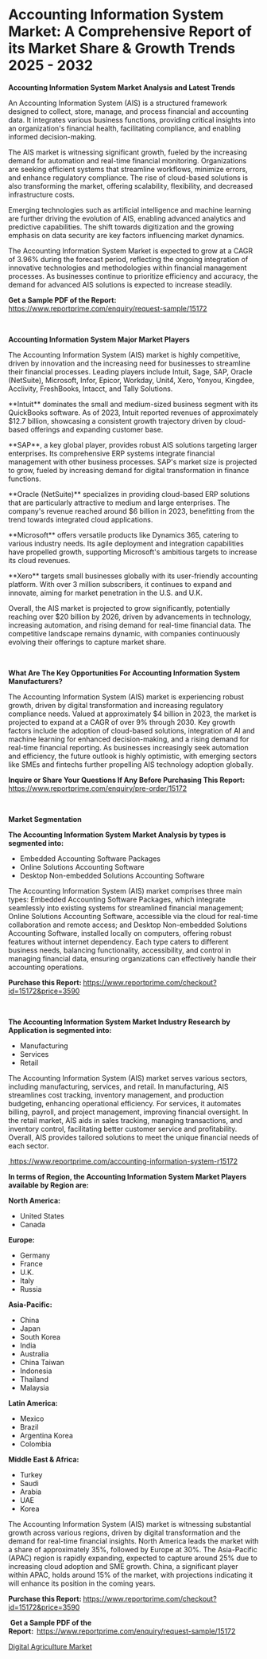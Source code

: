 <p><h1>Accounting Information System Market: A Comprehensive Report of its Market Share & Growth Trends 2025 - 2032</h1></p><p><strong>Accounting Information System Market Analysis and Latest Trends</strong></p>
<p><p>An Accounting Information System (AIS) is a structured framework designed to collect, store, manage, and process financial and accounting data. It integrates various business functions, providing critical insights into an organization's financial health, facilitating compliance, and enabling informed decision-making.</p><p>The AIS market is witnessing significant growth, fueled by the increasing demand for automation and real-time financial monitoring. Organizations are seeking efficient systems that streamline workflows, minimize errors, and enhance regulatory compliance. The rise of cloud-based solutions is also transforming the market, offering scalability, flexibility, and decreased infrastructure costs.</p><p>Emerging technologies such as artificial intelligence and machine learning are further driving the evolution of AIS, enabling advanced analytics and predictive capabilities. The shift towards digitization and the growing emphasis on data security are key factors influencing market dynamics. </p><p>The Accounting Information System Market is expected to grow at a CAGR of 3.96% during the forecast period, reflecting the ongoing integration of innovative technologies and methodologies within financial management processes. As businesses continue to prioritize efficiency and accuracy, the demand for advanced AIS solutions is expected to increase steadily.</p></p>
<p><strong>Get a Sample PDF of the Report:&nbsp;</strong> <a href="https://www.reportprime.com/enquiry/request-sample/15172?utm_campaign=2269&utm_medium=2&utm_source=Github&utm_content=ia&utm_term=20032025&utm_id=accounting-information-system">https://www.reportprime.com/enquiry/request-sample/15172</a></p>
<p>&nbsp;</p>
<p><strong>Accounting Information System Major Market Players</strong></p>
<p><p>The Accounting Information System (AIS) market is highly competitive, driven by innovation and the increasing need for businesses to streamline their financial processes. Leading players include Intuit, Sage, SAP, Oracle (NetSuite), Microsoft, Infor, Epicor, Workday, Unit4, Xero, Yonyou, Kingdee, Acclivity, FreshBooks, Intacct, and Tally Solutions. </p><p>**Intuit** dominates the small and medium-sized business segment with its QuickBooks software. As of 2023, Intuit reported revenues of approximately $12.7 billion, showcasing a consistent growth trajectory driven by cloud-based offerings and expanding customer base.</p><p>**SAP**, a key global player, provides robust AIS solutions targeting larger enterprises. Its comprehensive ERP systems integrate financial management with other business processes. SAP's market size is projected to grow, fueled by increasing demand for digital transformation in finance functions.</p><p>**Oracle (NetSuite)** specializes in providing cloud-based ERP solutions that are particularly attractive to medium and large enterprises. The company's revenue reached around $6 billion in 2023, benefitting from the trend towards integrated cloud applications.</p><p>**Microsoft** offers versatile products like Dynamics 365, catering to various industry needs. Its agile deployment and integration capabilities have propelled growth, supporting Microsoft's ambitious targets to increase its cloud revenues.</p><p>**Xero** targets small businesses globally with its user-friendly accounting platform. With over 3 million subscribers, it continues to expand and innovate, aiming for market penetration in the U.S. and U.K.</p><p>Overall, the AIS market is projected to grow significantly, potentially reaching over $20 billion by 2026, driven by advancements in technology, increasing automation, and rising demand for real-time financial data. The competitive landscape remains dynamic, with companies continuously evolving their offerings to capture market share.</p></p>
<p>&nbsp;</p>
<p><strong>What Are The Key Opportunities For Accounting Information System Manufacturers?</strong></p>
<p><p>The Accounting Information System (AIS) market is experiencing robust growth, driven by digital transformation and increasing regulatory compliance needs. Valued at approximately $4 billion in 2023, the market is projected to expand at a CAGR of over 9% through 2030. Key growth factors include the adoption of cloud-based solutions, integration of AI and machine learning for enhanced decision-making, and a rising demand for real-time financial reporting. As businesses increasingly seek automation and efficiency, the future outlook is highly optimistic, with emerging sectors like SMEs and fintechs further propelling AIS technology adoption globally.</p></p>
<p><strong>Inquire or Share Your Questions If Any Before Purchasing This Report:</strong> <a href="https://www.reportprime.com/enquiry/pre-order/15172?utm_campaign=2269&utm_medium=2&utm_source=Github&utm_content=ia&utm_term=20032025&utm_id=accounting-information-system">https://www.reportprime.com/enquiry/pre-order/15172</a></p>
<p>&nbsp;</p>
<p><strong>Market Segmentation</strong></p>
<p><strong>The Accounting Information System Market Analysis by types is segmented into:</strong></p>
<p><ul><li>Embedded Accounting Software Packages</li><li>Online Solutions Accounting Software</li><li>Desktop Non-embedded Solutions Accounting Software</li></ul></p>
<p><p>The Accounting Information System (AIS) market comprises three main types: Embedded Accounting Software Packages, which integrate seamlessly into existing systems for streamlined financial management; Online Solutions Accounting Software, accessible via the cloud for real-time collaboration and remote access; and Desktop Non-embedded Solutions Accounting Software, installed locally on computers, offering robust features without internet dependency. Each type caters to different business needs, balancing functionality, accessibility, and control in managing financial data, ensuring organizations can effectively handle their accounting operations.</p></p>
<p><strong>Purchase this Report:&nbsp;</strong><a href="https://www.reportprime.com/checkout?id=15172&price=3590&utm_campaign=2269&utm_medium=2&utm_source=Github&utm_content=ia&utm_term=20032025&utm_id=accounting-information-system">https://www.reportprime.com/checkout?id=15172&price=3590</a></p>
<p>&nbsp;</p>
<p><strong>The Accounting Information System Market Industry Research by Application is segmented into:</strong></p>
<p><ul><li>Manufacturing</li><li>Services</li><li>Retail</li></ul></p>
<p><p>The Accounting Information System (AIS) market serves various sectors, including manufacturing, services, and retail. In manufacturing, AIS streamlines cost tracking, inventory management, and production budgeting, enhancing operational efficiency. For services, it automates billing, payroll, and project management, improving financial oversight. In the retail market, AIS aids in sales tracking, managing transactions, and inventory control, facilitating better customer service and profitability. Overall, AIS provides tailored solutions to meet the unique financial needs of each sector.</p></p>
<p><a href="https://www.reportprime.com/accounting-information-system-r15172?utm_campaign=2269&utm_medium=2&utm_source=Github&utm_content=ia&utm_term=20032025&utm_id=accounting-information-system">&nbsp;https://www.reportprime.com/accounting-information-system-r15172</a></p>
<p><strong>In terms of Region, the Accounting Information System Market Players available by Region are:</strong></p>
<p>
    <p> <strong> North America: </strong>
        <ul>
            <li>United States</li>
            <li>Canada</li>
        </ul>
        </p> 
    <p> <strong> Europe: </strong>
        <ul>
            <li>Germany</li>
            <li>France</li>
            <li>U.K.</li>
            <li>Italy</li>
            <li>Russia</li>
        </ul>
        </p> 
    <p> <strong> Asia-Pacific: </strong>
        <ul>
            <li>China</li>
            <li>Japan</li>
            <li>South Korea</li>
            <li>India</li>
            <li>Australia</li>
            <li>China Taiwan</li>
            <li>Indonesia</li>
            <li>Thailand</li>
            <li>Malaysia</li>
        </ul>
        </p> 
    <p> <strong> Latin America: </strong>
        <ul>
            <li>Mexico</li>
            <li>Brazil</li>
            <li>Argentina Korea</li>
            <li>Colombia</li>
        </ul>
        </p> 
    <p> <strong> Middle East & Africa: </strong>
        <ul>
            <li>Turkey</li>
            <li>Saudi</li>
            <li>Arabia</li>
            <li>UAE</li>
            <li>Korea</li>
        </ul>
    </p>
    </p>
<p><p>The Accounting Information System (AIS) market is witnessing substantial growth across various regions, driven by digital transformation and the demand for real-time financial insights. North America leads the market with a share of approximately 35%, followed by Europe at 30%. The Asia-Pacific (APAC) region is rapidly expanding, expected to capture around 25% due to increasing cloud adoption and SME growth. China, a significant player within APAC, holds around 15% of the market, with projections indicating it will enhance its position in the coming years.</p></p>
<p><strong>Purchase this Report: </strong><a href="https://www.reportprime.com/checkout?id=15172&price=3590&utm_campaign=2269&utm_medium=2&utm_source=Github&utm_content=ia&utm_term=20032025&utm_id=accounting-information-system">https://www.reportprime.com/checkout?id=15172&price=3590</a></p>
<p>&nbsp;<strong>Get a Sample PDF of the Report:&nbsp;&nbsp;</strong><a href="https://www.reportprime.com/enquiry/request-sample/15172?utm_campaign=2269&utm_medium=2&utm_source=Github&utm_content=ia&utm_term=20032025&utm_id=accounting-information-system">https://www.reportprime.com/enquiry/request-sample/15172</a></p>
<p><strong></strong></p>
<p><p><a href="https://github.com/rojannovarwd/Market-Research-Report-List-1/blob/main/digital-agriculture-market.md?utm_campaign=2269&utm_medium=2&utm_source=Github&utm_content=ia&utm_term=20032025&utm_id=accounting-information-system">Digital Agriculture Market</a></p></p>